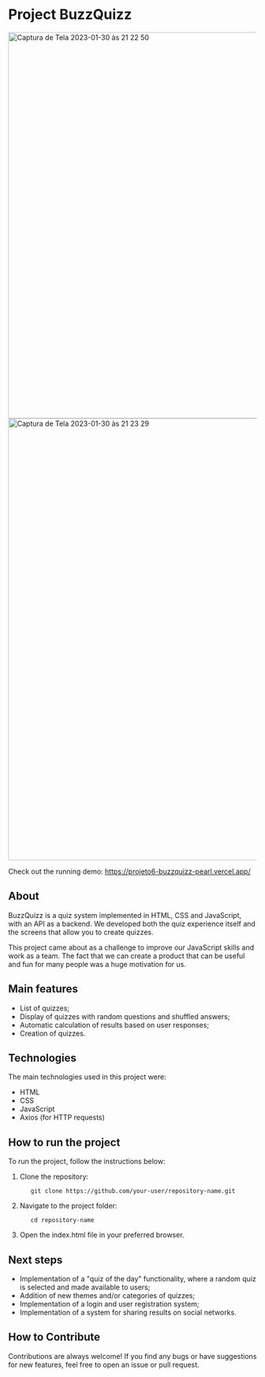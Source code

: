 # Project BuzzQuizz

<img width="782" alt="Captura de Tela 2023-01-30 às 21 22 50" src="https://user-images.githubusercontent.com/95102911/215626947-7353ae54-a251-4bd4-90c5-d036f67bc56a.png">

<img width="895" alt="Captura de Tela 2023-01-30 às 21 23 29" src="https://user-images.githubusercontent.com/95102911/215626958-4aee343c-6e07-4f1e-a857-2e9c909ae649.png">

Check out the running demo: https://projeto6-buzzquizz-pearl.vercel.app/

## About 
BuzzQuizz is a quiz system implemented in HTML, CSS and JavaScript, with an API as a backend. We developed both the quiz experience itself and the screens that allow you to create quizzes.

This project came about as a challenge to improve our JavaScript skills and work as a team. The fact that we can create a product that can be useful and fun for many people was a huge motivation for us.

## Main features
- List of quizzes;
- Display of quizzes with random questions and shuffled answers;
- Automatic calculation of results based on user responses;
- Creation of quizzes.

## Technologies
The main technologies used in this project were:

- HTML
- CSS
- JavaScript
- Axios (for HTTP requests)

## How to run the project
To run the project, follow the instructions below:

1. Clone the repository:

          git clone https://github.com/your-user/repository-name.git

2. Navigate to the project folder:

          cd repository-name

3. Open the index.html file in your preferred browser.

## Next steps
- Implementation of a "quiz of the day" functionality, where a random quiz is selected and made available to users;
- Addition of new themes and/or categories of quizzes;
- Implementation of a login and user registration system;
- Implementation of a system for sharing results on social networks.

## How to Contribute
Contributions are always welcome! If you find any bugs or have suggestions for new features, feel free to open an issue or pull request.

